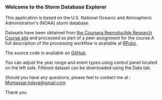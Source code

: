 ### Welcome to the Storm Database Explorer

This application is based on the U.S. National Oceanic and Atmospheric Administration's (NOAA) storm database.

Datasets have been obtained from [the Coursera Reproducible Research Course site](https://d396qusza40orc.cloudfront.net/repdata%2Fdata%2FStormData.csv.bz2) and processed as part of a peer assignment for the course.A full description of the processing workflow is available at [RPubs](http://rpubs.com/zero323/18294).

The source code is available on [GitHub](https://github.com/montahdaya/Data-Product-Project-).

You can adjust the year range and event types using control panel located on the left side. Filtered dataset can be downloaded using the Data tab.

Should you have any questions, please feel to contact me at :
Montassar.hdaya@gmail.com

Thank you
